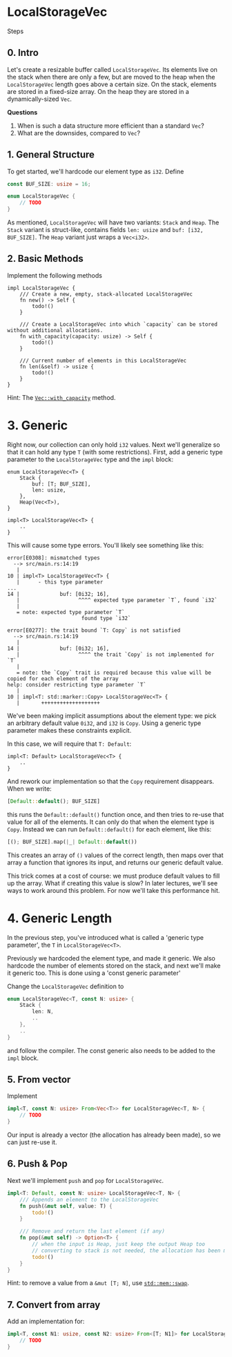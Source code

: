 # LocalStorageVec

Steps

## 0. Intro

Let's create a resizable buffer called `LocalStorageVec`. Its elements live on the stack when there are only a few, but are moved to the heap when the `LocalStorageVec` length goes above a certain size. On the stack, elements are stored in a fixed-size array. On the heap they are stored in a dynamically-sized `Vec`.

**Questions**

1. When is such a data structure more efficient than a standard `Vec`?
2. What are the downsides, compared to `Vec`?

## 1. General Structure

To get started, we'll hardcode our element type as `i32`. Define

```rust
const BUF_SIZE: usize = 16;

enum LocalStorageVec { 
    // TODO
}
```

As mentioned, `LocalStorageVec` will have two variants: `Stack` and `Heap`. The `Stack` variant is struct-like, contains fields `len: usize` and `buf: [i32, BUF_SIZE]`. The `Heap` variant just wraps a `Vec<i32>`.

## 2. Basic Methods

Implement the following methods

```
impl LocalStorageVec { 
    /// Create a new, empty, stack-allocated LocalStorageVec
    fn new() -> Self { 
        todo!()
    }

    /// Create a LocalStorageVec into which `capacity` can be stored without additional allocations.
    fn with_capacity(capacity: usize) -> Self { 
        todo!()
    }

    /// Current number of elements in this LocalStorageVec
    fn len(&self) -> usize {
        todo!()
    }
}
```

Hint: The [`Vec::with_capacity`](https://doc.rust-lang.org/std/vec/struct.Vec.html#method.with_capacity) method.

# 3. Generic

Right now, our collection can only hold `i32` values. Next we'll generalize so that it can hold any type `T` (with some restrictions). First, add a generic type parameter to the `LocalStorageVec` type and the `impl` block:

```
enum LocalStorageVec<T> { 
    Stack { 
        buf: [T; BUF_SIZE],
        len: usize,
    },
    Heap(Vec<T>),
}

impl<T> LocalStorageVec<T> { 
    ..
}
```

This will cause some type errors. You'll likely see something like this:

```
error[E0308]: mismatched types
  --> src/main.rs:14:19
   |
10 | impl<T> LocalStorageVec<T> {
   |      - this type parameter
...
14 |             buf: [0i32; 16],
   |                   ^^^^ expected type parameter `T`, found `i32`
   |
   = note: expected type parameter `T`
                        found type `i32`

error[E0277]: the trait bound `T: Copy` is not satisfied
  --> src/main.rs:14:19
   |
14 |             buf: [0i32; 16],
   |                   ^^^^ the trait `Copy` is not implemented for `T`
   |
   = note: the `Copy` trait is required because this value will be copied for each element of the array
help: consider restricting type parameter `T`
   |
10 | impl<T: std::marker::Copy> LocalStorageVec<T> {
   |       +++++++++++++++++++
```

We've been making implicit assumptions about the element type: we pick an arbitrary default value `0i32`, and `i32` is `Copy`. Using a generic type parameter makes these constraints explicit.

In this case, we will require that `T: Default`:

```
impl<T: Default> LocalStorageVec<T> {
    ..
}
```

And rework our implementation so that the `Copy` requirement disappears. When we write:

```rust
[Default::default(); BUF_SIZE]
```

this runs the `Default::default()` function once, and then tries to re-use that value for all of the elements. It can only do that when the element type is `Copy`. Instead we can run `Default::default()` for each element, like this:

```rust
[(); BUF_SIZE].map(|_| Default::default())
```

This creates an array of `()` values of the correct length, then maps over that array a function that ignores its input, and returns our generic default value.

This trick comes at a cost of course: we must produce default values to fill up the array. What if creating this value is slow? In later lectures, we'll see ways to work around this problem. For now we'll take this performance hit.

# 4. Generic Length

In the previous step, you've introduced what is called a 'generic type parameter', the `T` in `LocalStorageVec<T>`.

Previously we hardcoded the element type, and made it generic. We also hardcode the number of elements stored on the stack, and next we'll make it generic too. This is done using a 'const generic parameter'

Change the `LocalStorageVec` definition to

```rust
enum LocalStorageVec<T, const N: usize> {
    Stack { 
        len: N,
        ..
    },
    ..
}
```

and follow the compiler. The const generic also needs to be added to the `impl` block. 

## 5. From vector 

Implement

```rust
impl<T, const N: usize> From<Vec<T>> for LocalStorageVec<T, N> {
    // TODO
}
```

Our input is already a vector (the allocation has already been made), so we can just re-use it.  

## 6. Push & Pop

Next we'll implement `push` and `pop` for `LocalStorageVec`.

```rust
impl<T: Default, const N: usize> LocalStorageVec<T, N> {
    /// Appends an element to the LocalStorageVec
    fn push(&mut self, value: T) { 
        todo!()
    }

    /// Remove and return the last element (if any)
    fn pop(&mut self) -> Option<T> { 
        // when the input is Heap, just keep the output Heap too 
        // converting to stack is not needed, the allocation has been made anyway
        todo!()
    }
}
```

Hint: to remove a value from a `&mut [T; N]`, use [`std::mem::swap`](https://doc.rust-lang.org/std/mem/fn.take.html).

## 7. Convert from array

Add an implementation for:

```rust
impl<T, const N1: usize, const N2: usize> From<[T; N1]> for LocalStorageVec<T, N2> {
    // TODO
}
```
